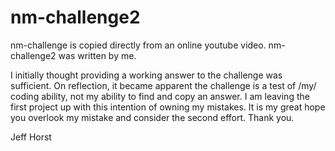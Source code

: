 # nm-challenge2

nm-challenge is copied directly from an online youtube video.
nm-challenge2 was written by me.  

I initially thought providing a working answer to the challenge was sufficient.  On reflection, it became apparent the challenge is a test of /my/ coding ability, not my ability to find and copy an answer.  I am leaving the first project up with this intention of owning my mistakes.  It is my great hope you overlook my mistake and consider the second effort.  Thank you.

Jeff Horst
